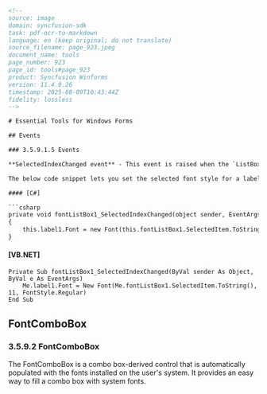 ```html
<!--
source: image
domain: syncfusion-sdk
task: pdf-ocr-to-markdown
language: en (keep original; do not translate)
source_filename: page_923.jpeg
document_name: tools
page_number: 923
page_id: tools#page_923
product: Syncfusion Winforms
version: 11.4.0.26
timestamp: 2025-08-09T10:43:44Z
fidelity: lossless
-->

# Essential Tools for Windows Forms

## Events

### 3.5.9.1.5 Events

**SelectedIndexChanged event** - This event is raised when the `ListBox.SelectedIndex` property is changed.

The below code snippet lets you set the selected font style for a label on selecting through a FontListBox using the SelectedIndexChanged event.

#### [C#]

```csharp
private void fontListBox1_SelectedIndexChanged(object sender, EventArgs e)
{
    this.label1.Font = new Font(this.fontListBox1.SelectedItem.ToString(), 11, FontStyle.Regular);
}
```

#### [VB.NET]

```vbnet
Private Sub fontListBox1_SelectedIndexChanged(ByVal sender As Object, ByVal e As EventArgs)
    Me.label1.Font = New Font(Me.fontListBox1.SelectedItem.ToString(), 11, FontStyle.Regular)
End Sub
```

## FontComboBox

### 3.5.9.2 FontComboBox

The FontComboBox is a combo box-derived control that is automatically populated with the fonts installed on the user's system. It provides an easy way to fill a combo box with system fonts.

<!-- tags: [
Syncfusion Winforms,
FontComboBox,
SelectedIndexChangedEvent,
FontProperty,
Windows Forms
] keywords: [
selectedindexchanged,
fontlistbox,
fontstyle,
fontsize,
combobox,
systemfonts,
windowsforms,
syncfusionwinforms,
tools,
event handling,
user interface,
controls,
development
] -->
```